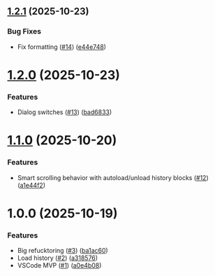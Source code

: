 ## [1.2.1](https://github.com/AgentSmithyAI/agentsmithy-vscode/compare/v1.2.0...v1.2.1) (2025-10-23)


### Bug Fixes

* Fix formatting ([#14](https://github.com/AgentSmithyAI/agentsmithy-vscode/issues/14)) ([e44e748](https://github.com/AgentSmithyAI/agentsmithy-vscode/commit/e44e748e0de2ac0f53dc075ed3e15317ce1d5d88))

# [1.2.0](https://github.com/AgentSmithyAI/agentsmithy-vscode/compare/v1.1.0...v1.2.0) (2025-10-23)


### Features

* Dialog switches ([#13](https://github.com/AgentSmithyAI/agentsmithy-vscode/issues/13)) ([bad6833](https://github.com/AgentSmithyAI/agentsmithy-vscode/commit/bad683390d2cafbee677613d3260d4b668852ded))

# [1.1.0](https://github.com/AgentSmithyAI/agentsmithy-vscode/compare/v1.0.0...v1.1.0) (2025-10-20)


### Features

* Smart scrolling behavior with autoload/unload history blocks ([#12](https://github.com/AgentSmithyAI/agentsmithy-vscode/issues/12)) ([a1e44f2](https://github.com/AgentSmithyAI/agentsmithy-vscode/commit/a1e44f2a7140754c1ab7a65997a8637807f853cd))

# 1.0.0 (2025-10-19)


### Features

* Big refucktoring ([#3](https://github.com/AgentSmithyAI/agentsmithy-vscode/issues/3)) ([ba1ac60](https://github.com/AgentSmithyAI/agentsmithy-vscode/commit/ba1ac60fea282669d08d708c616aa6398fa08617))
* Load history ([#2](https://github.com/AgentSmithyAI/agentsmithy-vscode/issues/2)) ([a318576](https://github.com/AgentSmithyAI/agentsmithy-vscode/commit/a318576f4f58236ff02265a7d7753979c1fbe947))
* VSCode MVP ([#1](https://github.com/AgentSmithyAI/agentsmithy-vscode/issues/1)) ([a0e4b08](https://github.com/AgentSmithyAI/agentsmithy-vscode/commit/a0e4b082b80355231b390194eecc99392b111ecf))
